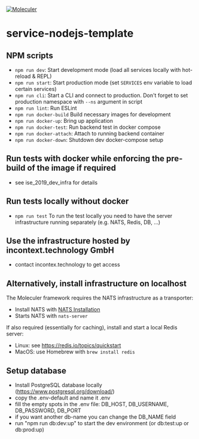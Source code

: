 [![Moleculer](https://badgen.net/badge/Powered%20by/Moleculer/0e83cd)](https://moleculer.services)

# service-nodejs-template

## NPM scripts

- `npm run dev`: Start development mode (load all services locally with hot-reload & REPL)
- `npm run start`: Start production mode (set `SERVICES` env variable to load certain services)
- `npm run cli`: Start a CLI and connect to production. Don't forget to set production namespace with `--ns` argument in script
- `npm run lint`: Run ESLint
- `npm run docker-build` Build necessary images for development
- `npm run docker-up`: Bring up application
- `npm run docker-test`: Run backend test in docker compose
- `npm run docker-attach`: Attach to running backend container
- `npm run docker-down`: Shutdown dev docker-compose setup

## Run tests with docker while enforcing the pre-build of the image if required

- see ise_2019_dev_infra for details

## Run tests locally without docker

- `npm run test`
  To run the test locally you need to have the server infrastructure running separately (e.g. NATS, Redis, DB, ...)

## Use the infrastructure hosted by incontext.technology GmbH

- contact incontex.technology to get access

## Alternatively, install infrastructure on localhost

The Moleculer framework requires the NATS infrastructure as a transporter:

- Install NATS with [NATS Installation](https://nats-io.github.io/docs/nats_server/installation.html)
- Starts NATS with `nats-server`

If also required (essentially for caching), install and start a local Redis server:

- Linux: see https://redis.io/topics/quickstart
- MacOS: use Homebrew with `brew install redis`

## Setup database

- Install PostgreSQL database locally (https://www.postgresql.org/download/)
- copy the .env-default and name it .env
- fill the empty spots in the .env file: DB_HOST, DB_USERNAME, DB_PASSWORD, DB_PORT
- if you want another db-name you can change the DB_NAME field
- run "npm run db:dev:up" to start the dev environment (or db:test:up or db:prod:up)
